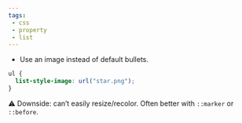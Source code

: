 ```yaml
---
tags: 
 - css
 - property
 - list
---
```


- Use an image instead of default bullets.

```css
ul {
  list-style-image: url("star.png");
}
```

⚠️ Downside: can’t easily resize/recolor. Often better with `::marker` or `::before`.
